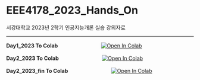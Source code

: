 # EEE4178_2023_Hands_On
서강대학교 2023년 2학기 인공지능개론 실습 강의자료


---
**Day1_2023 To Colab**　　　　　　　　
<a href="https://colab.research.google.com/github/ye0njinkim/EEE4178_2023_Hands_On/blob/main/Day1_2023.ipynb" target="_parent"><img src="https://colab.research.google.com/assets/colab-badge.svg" alt="Open In Colab"/></a>

**Day2_2023 To Colab**　　　　　　　　
<a href="https://colab.research.google.com/github/ye0njinkim/EEE4178_2023_Hands_On/blob/main/Day2_2023.ipynb" target="_parent"><img src="https://colab.research.google.com/assets/colab-badge.svg" alt="Open In Colab"/></a>

**Day2_2023_fin To Colab**　　　　　　　　
<a href="https://colab.research.google.com/github/ye0njinkim/EEE4178_2023_Hands_On/blob/main/Day2_2023_fin.ipynb" target="_parent"><img src="https://colab.research.google.com/assets/colab-badge.svg" alt="Open In Colab"/></a>
